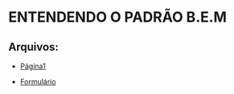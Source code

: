 # ENTENDENDO O PADRÃO B.E.M

## Arquivos:

- [Página1](./pagina1.html)

- [Formulário](./formulario.html)